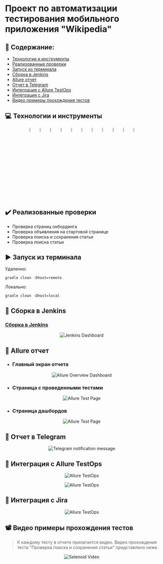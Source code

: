 # Проект по автоматизации тестирования мобильного приложения "Wikipedia"

## :floppy_disk: Содержание:

- <a href="#computer-технологии-и-инструменты">Технологии и инструменты</a>
- <a href="#heavy_check_mark-реализованные-проверки">Реализованные проверки</a>
- <a href="#arrow_forward-запуск-из-терминала">Запуск из терминала</a>
- <a href="#electric_plug-сборка-в-jenkins">Сборка в Jenkins</a>
- <a href="#open_book-allure-отчет">Allure отчет</a>
- <a href="#robot-отчет-в-telegram">Отчет в Telegram</a>
- <a href="#open_book-интеграция-с-allure-testops">Интеграция с Allure TestOps</a>
- <a href="#open_book-интеграция-с-jira">Интеграция с Jira</a>
- <a href="#film_projector-видео-примеры-прохождения-тестов">Видео примеры прохождения тестов</a>

## :computer: Технологии и инструменты
<p align="center">
<img width="6%" title="IntelliJ IDEA" src="images/logo/Intelij_IDEA.svg">
<img width="6%" title="Java" src="images/logo/Java.svg">
<img width="6%" title="Selenide" src="images/logo/Selenide.svg">
<img width="6%" title="Appium" src="images/logo/appium.svg">
<img width="6%" title="Allure Report" src="images/logo/Allure_Report.svg">
<img width="6%" title="Gradle" src="images/logo/Gradle.svg">
<img width="6%" title="JUnit5" src="images/logo/JUnit5.svg">
<img width="6%" title="GitHub" src="images/logo/GitHub.svg">
<img width="6%" title="Jenkins" src="images/logo/Jenkins.svg">
<img width="6%" title="Telegram" src="images/logo/Telegram.svg">
<img width="6%" title="AllureTestOps" src="images/logo/AllureTestOps.png">
</p>

## :heavy_check_mark: Реализованные проверки

- Проверка страниц онбординга
- Проверка объявления на стартовой странице
- Проверка поиска и сохранения статьи
- Проверка поиска статьи

## :arrow_forward: Запуск из терминала

Удаленно:

```
gradle clean -Dhost=remote
```

Локально:

```
gradle clean -Dhost=local
```

## :electric_plug: Сборка в Jenkins

### <a target="_blank" href="https://jenkins.autotests.cloud/job/012-bokoffil-mobile_diplom/">Сборка в Jenkins</a>

<p align="center">
<img title="Jenkins Dashboard" src="images/screenshots/Jenkins dashboard.png">
</p>  

## :open_book: Allure отчет

- ### Главный экран отчета

<p align="center">
<img title="Allure Overview Dashboard" src="images/screenshots/allure1.png">
</p>

- ### Страница с проведенными тестами

<p align="center">
<img title="Allure Test Page" src="images/screenshots/allure2.png">
</p>

- ### Страница дашбордов

<p align="center">
<img title="Allure Test Page" src="images/screenshots/allure3.png">
</p>

## :robot: Отчет в Telegram

<p align="center">
<img title="Telegram notification message" src="images/screenshots/telegram.jpg">
</p>

## :open_book: Интеграция с Allure TestOps

<p align="center">
<img title="Allure TestOps" src="images/screenshots/allureTO.png">
</p>

<p align="center">
<img title="Allure TestOps" src="images/screenshots/allureTO1.png">
</p>

## :open_book: Интеграция с Jira

<p align="center">
<img title="Allure TestOps" src="images/screenshots/jira.png">
</p>

## :film_projector: Видео примеры прохождения тестов
> К каждому тесту в отчете прилагается видео. Видео прохождения теста "Проверка поиска и сохранения статьи" представлено ниже.
<p align="center">
  <img title="Selenoid Video" src="images/screenshots/video.gif">
</p>